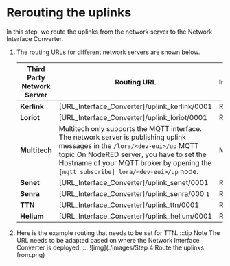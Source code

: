 # Rerouting the uplinks
In this step, we route the uplinks from the network server to the Network Interface Converter.
&nbsp;
1. The routing URLs for different network servers are shown below.<br/>

    | Third Party Network Server | Routing URL | Interface | 
    | -------------------------- | ----------- | --------- | 
    |  **Kerlink** |  [URL_Interface_Converter]/uplink_kerlink/0001 |  REST | 
    | **Loriot** |  [URL_Interface_Converter]/uplink_loriot/0001 |  REST | 
    | **Multitech** |  Multitech only supports the MQTT interface. The network server is publishing uplink messages in the `/lora/<dev-eui>/up` MQTT topic.On NodeRED server, you have to set the Hostname of your MQTT broker by opening the `[mqtt subscribe] lora/<dev-eui>/up` node.<br/> |  MQTT | 
    | **Senet** |  [URL_Interface_Converter]/uplink_senet/0001 |  REST | 
    | **Senra** |  [URL_Interface_Converter]/uplink_senra/000 `1` |  REST | 
    | **TTN** |  [URL_Interface_Converter]/uplink_ttn/0001 |  REST | 
    | **Helium** |  [URL_Interface_Converter]/uplink_helium/0001 |  REST | 
2. Here is the example routing that needs to be set for TTN. 
:::tip Note
 The URL needs to be adapted based on where the Network Interface Converter is deployed.
:::
![img](./images/Step 4 Route the uplinks from.png)

